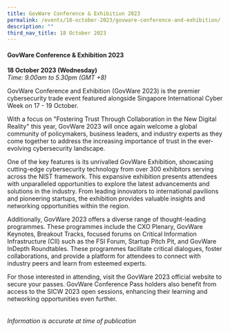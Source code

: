 ```yaml
---
title: GovWare Conference & Exhibition 2023
permalink: /events/18-october-2023/govware-conference-and-exhibition/
description: ""
third_nav_title: 18 October 2023
---
```

#### **GovWare Conference &amp; Exhibition 2023**

**18 October 2023 (Wednesday)**  
*Time: 9.00am to 5.30pm (GMT +8)*

GovWare Conference and Exhibition (GovWare 2023) is the premier cybersecurity trade event featured alongside Singapore International Cyber Week on 17 - 19 October.  

With a focus on "Fostering Trust Through Collaboration in the New Digital Reality" this year, GovWare 2023 will once again welcome a global community of policymakers, business leaders, and industry experts as they come together to address the increasing importance of trust in the ever-evolving cybersecurity landscape. 

One of the key features is its unrivalled GovWare Exhibition, showcasing cutting-edge cybersecurity technology from over 300 exhibitors serving across the NIST framework. This expansive exhibition presents attendees with unparalleled opportunities to explore the latest advancements and solutions in the industry. From leading innovators to international pavilions and pioneering startups, the exhibition provides valuable insights and networking opportunities within the region. 

Additionally, GovWare 2023 offers a diverse range of thought-leading programmes. These programmes include the CXO Plenary, GovWare Keynotes, Breakout Tracks, focused forums on Critical Information Infrastructure (CII) such as the FSI Forum, Startup Pitch Pit, and GovWare InDepth Roundtables. These programmes facilitate critical dialogues, foster collaborations, and provide a platform for attendees to connect with industry peers and learn from esteemed experts. 

 For those interested in attending, visit the GovWare 2023 official website to secure your passes. GovWare Conference Pass holders also benefit from access to the SICW 2023 open sessions, enhancing their learning and networking opportunities even further.
<br><br><br>
*Information is accurate at time of publication*